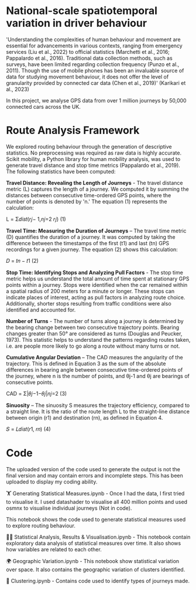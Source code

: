 # National-scale spatiotemporal variation in driver behaviour

'Understanding the complexities of human behaviour and movement are essential for advancements in various contexts, ranging from emergency services (Liu et al., 2022) to official statistics (Marchetti et al., 2016; Pappalardo et al., 2016). Traditional data collection methods, such as surveys, have been limited regarding collection frequency (Punzo et al., 2011). Though the use of mobile phones has been an invaluable source of data for studying movement behaviour, it does not offer the level of granularity provided by connected car data (Chen et al., 2019)' (Karikari et al., 2023)

In this project, we analyse GPS data from over 1 million journeys by 50,000 connected cars across the UK.


# Route Analysis Framework

We explored routing behaviour through the generation of descriptive statistics. No preprocessing was required as raw data is highly accurate. Scikit mobility, a Python library for human mobility analysis, was used to generate travel distance and stop time metrics (Pappalardo et al., 2019). The following statistics have been computed:

**Travel Distance: Revealing the Length of Journeys** - The travel distance metric (L) captures the length of a journey. We computed it by summing the distances between consecutive time-ordered GPS points, where the number of points is denoted by 'n.' The equation (1) represents the calculation:

L = Σ𝑑𝑖𝑠𝑡(𝑟𝑗− 1,𝑛𝑗=2 𝑟𝑗) (1)

**Travel Time: Measuring the Duration of Journeys** – The travel time metric (D) quantifies the duration of a journey. It was computed by taking the difference between the timestamps of the first (t1) and last (tn) GPS recordings for a given journey. The equation (2) shows this calculation:

𝐷 = 𝑡𝑛 − 𝑡1 (2)

**Stop Time: Identifying Stops and Analyzing Pull Factors** - The stop time metric helps us understand the total amount of time spent at stationary GPS points within a journey. Stops were identified when the car remained within a spatial radius of 200 meters for a minute or longer. These stops can indicate places of interest, acting as pull factors in analyzing route choice. Additionally, shorter stops resulting from traffic conditions were also identified and accounted for.

**Number of Turns** - The number of turns along a journey is determined by the bearing change between two consecutive trajectory points. Bearing changes greater than 50° are considered as turns (Douglas and Peucker, 1973). This statistic helps to understand the patterns regarding routes taken, i.e. are people more likely to go along a route without many turns or not.

**Cumulative Angular Deviation** – The CAD measures the angularity of the trajectory. This is defined in Equation 3 as the sum of the absolute differences in bearing angle between consecutive time-ordered points of the journey, where n is the number of points, and θj-1 and θj are bearings of consecutive points.

CAD = Σ|𝜃𝑗−1−𝜃𝑗|𝑛𝑗=2 (3)

**Sinuosity** – The sinuosity S measures the trajectory efficiency, compared to a straight line. It is the ratio of the route length L to the straight-line distance between origin (r1) and destination (rn), as defined in Equation 4.

𝑆 = 𝐿𝑑𝑖𝑠𝑡(𝑟1, 𝑟𝑛) (4)

# Code
The uploaded version of the code used to generate the output is not the final version and may contain errors and incomplete steps. This has been uploaded to display my coding ability.

🏋 Generating Statistical Measures.ipynb - Once I had the data, I first tried to visualise it. I used datashader to visualise all 400 million points and used osmnx to visualise individual journeys (Not in code). 

This notebook shows the code used to generate statistical measures used to explore routing behaviour.

🏊‍♂️ Statistical Analysis, Results & Visualisation.ipynb - This notebook contain exploratory data analysis of statistical measures over time. It also shows how variables are related to each other. 

🌍 Geographic Variation.ipynb - This notebook show statistical variation over space. It also contains the geographic variation of clusters identified.  

🥤 Clustering.ipynb - Contains code used to identify types of journeys made.
